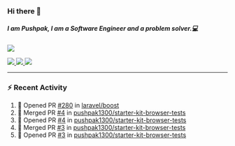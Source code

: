 ### Hi there 👋

##### I am Pushpak, I am a Software Engineer and a problem solver.💻

<a href='https://twitter.com/pushpak1300'><a href="https://pushpak1300.me/" target="_blank">
  <img src="https://img.shields.io/badge/website-%23E34F26.svg?&style=for-the-badge" />
</a> 
 
 <a href="https://twitter.com/pushpak1300" target="_blank">
  <img src="https://img.shields.io/badge/twitter-%231DA1F2.svg?&style=for-the-badge&logo=twitter&logoColor=white" />
</a> 

<a href="https://www.linkedin.com/in/pushpak-c-286b17b1/" target="_blank">
  <img src="https://img.shields.io/badge/linkedin-%230077B5.svg?&style=for-the-badge&logo=linkedin&logoColor=white" />
</a> 

<a href="https://dev.to/pushpak1300/" target="_blank">
  <img src="http://img.shields.io/badge/dev.to-gray?style=for-the-badge&logo=dev.to&?logoColor=white?logoWidth=100?label=" />
</a> 


</p>

---

### ⚡ Recent Activity

<!--START_SECTION:activity-->
1. 💪 Opened PR [#280](https://github.com/laravel/boost/pull/280) in [laravel/boost](https://github.com/laravel/boost)
2. 🎉 Merged PR [#4](https://github.com/pushpak1300/starter-kit-browser-tests/pull/4) in [pushpak1300/starter-kit-browser-tests](https://github.com/pushpak1300/starter-kit-browser-tests)
3. 💪 Opened PR [#4](https://github.com/pushpak1300/starter-kit-browser-tests/pull/4) in [pushpak1300/starter-kit-browser-tests](https://github.com/pushpak1300/starter-kit-browser-tests)
4. 🎉 Merged PR [#3](https://github.com/pushpak1300/starter-kit-browser-tests/pull/3) in [pushpak1300/starter-kit-browser-tests](https://github.com/pushpak1300/starter-kit-browser-tests)
5. 💪 Opened PR [#3](https://github.com/pushpak1300/starter-kit-browser-tests/pull/3) in [pushpak1300/starter-kit-browser-tests](https://github.com/pushpak1300/starter-kit-browser-tests)
<!--END_SECTION:activity-->
